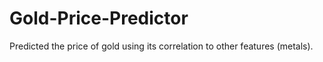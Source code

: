 # Gold-Price-Predictor

Predicted the price of gold using its correlation to other features (metals).

